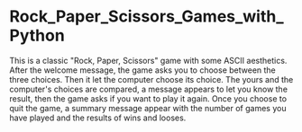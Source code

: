 # Rock_Paper_Scissors_Games_with_Python
This is a classic "Rock, Paper, Scissors" game with some ASCII aesthetics. After the welcome message, the game asks you to choose between the three choices. Then it let the computer choose its choice. The yours and the computer's choices are compared, a message appears to let you know the result, then the game asks if you want to play it again. Once you choose to quit the game, a summary message appear with the number of games you have played and the results of wins and looses.
